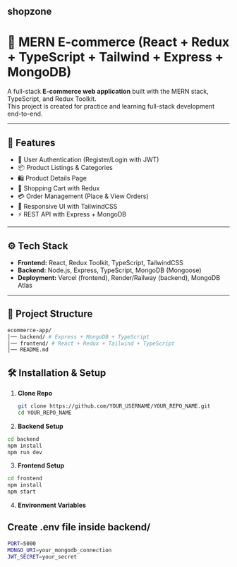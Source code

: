 ## shopzone
# 🛒 MERN E-commerce (React + Redux + TypeScript + Tailwind + Express + MongoDB)

A full-stack **E-commerce web application** built with the MERN stack, TypeScript, and Redux Toolkit.  
This project is created for practice and learning full-stack development end-to-end.

---

## 🚀 Features
- 🔐 User Authentication (Register/Login with JWT)
- 📦 Product Listings & Categories
- 🛍️ Product Details Page
- 🛒 Shopping Cart with Redux
- 💳 Order Management (Place & View Orders)
- 🎨 Responsive UI with TailwindCSS
- ⚡ REST API with Express + MongoDB

---

## ⚙️ Tech Stack
- **Frontend:** React, Redux Toolkit, TypeScript, TailwindCSS
- **Backend:** Node.js, Express, TypeScript, MongoDB (Mongoose)
- **Deployment:** Vercel (frontend), Render/Railway (backend), MongoDB Atlas

---

## 📂 Project Structure
```bash
ecommerce-app/
│── backend/ # Express + MongoDB + TypeScript
│── frontend/ # React + Redux + Tailwind + TypeScript
│── README.md
```

## 🛠️ Installation & Setup

1. **Clone Repo**
   ```bash
   git clone https://github.com/YOUR_USERNAME/YOUR_REPO_NAME.git
   cd YOUR_REPO_NAME

2. **Backend Setup**
```bash
cd backend
npm install
npm run dev
```

3. **Frontend Setup**
```bash
cd frontend
npm install
npm start
```

4. **Environment Variables**
## Create .env file inside backend/
```bash
PORT=5000
MONGO_URI=your_mongodb_connection
JWT_SECRET=your_secret
```


